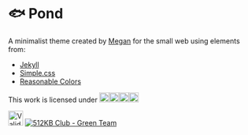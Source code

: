 # 🐟 Pond

A minimalist theme created by [Megan](https://github.com/megdna) for the small web using elements from:

* [Jekyll](https://github.com/jekyll/jekyll)
* [Simple.css](https://github.com/kevquirk/simple.css)
* [Reasonable Colors](https://github.com/matthewhowell/reasonable-colors)

This work is licensed under <a href="https://creativecommons.org/licenses/by-nc-sa/4.0/" target="_blank" title="CC BY-NC-SA 4.0"><img src="https://mirrors.creativecommons.org/presskit/icons/cc.svg" height="20px"><img src="https://mirrors.creativecommons.org/presskit/icons/by.svg" height="20px"><img src="https://mirrors.creativecommons.org/presskit/icons/nc.svg" height="20px"><img src="https://mirrors.creativecommons.org/presskit/icons/sa.svg" height="20px"></a>

<a href="https://jigsaw.w3.org/css-validator/" target="_blank"><img src="https://jigsaw.w3.org/css-validator/images/vcss-blue" alt="Valid CSS!" height="30px"></a> <a href="https://512kb.club" target="_blank"><img src="https://512kb.club/assets/images/green-team.svg" alt="512KB Club - Green Team"></a>